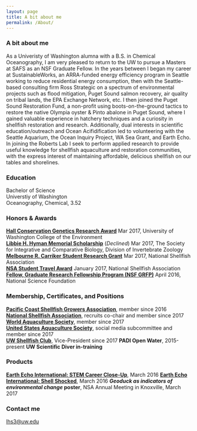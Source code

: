 ```yaml
---
layout: page
title: A bit about me
permalink: /About/
---
```


### A bit about me
As a Univeristy of Washington alumna with a B.S. in Chemical Oceanography, I am very pleased to return to the UW to pursue a Masters at SAFS as an NSF Graduate Fellow. In the years between I began my career at SustainableWorks, an ARRA-funded energy efficiency program in Seattle working to reduce residential energy consumption, then with the Seattle-based consulting firm Ross Strategic on a spectrum of environmental projects such as flood mitigation, Puget Sound salmon recovery, air quality on tribal lands, the EPA Exchange Network, etc. I then joined the Puget Sound Restoration Fund, a non-profit using boots-on-the-ground tactics to restore the native Olympia oyster & Pinto abalone in Puget Sound, where I gained valuable experience in hatchery techniques and a curiosity in shellfish restoration and research. Additionally, dual interests in scientific education/outreach and Ocean Acifidification led to volunteering with the Seattle Aquarium, the Ocean Inquiry Project, WA Sea Grant, and Earth Echo. In joining the Roberts Lab I seek to perform applied research to provide useful knowledge for shellfish aquaculture and restoration communities, with the express interest of maintaining affordable, delicious shellfish on our tables and shorelines.

### Education 
Bachelor of Science  
Universtiy of Washington  
Oceanography, Chemical, 3.52  

### Honors & Awards
**[Hall Conservation Genetics Research Award](https://environment.uw.edu/news/2017/06/2017-hall-conservation-genetics-research-award-winners-announced/)** Mar 2017, University of Washington College of the Environment  
**[Libbie H. Hyman Memorial Scholarship](http://sicb.org/grants/hyman/)** (_Declined_) Mar 2017, The Society for Integrative and Comparative Biology, Division of Invertebrate Zoology  
**[Melbourne R. Carriker Student Research Grant](http://www.shellfish.org/the-melbourne-r--carriker-student-research-grant)**  Mar 2017, National Shellfish Association  
**[NSA Student Travel Award](http://www.shellfish.org/sef-student-presentation-and-travel-awards)** January 2017, National Shellfish Association  
**[Fellow, Graduate Research Fellowship Program (NSF GRFP)](https://www.nsfgrfp.org/)**  April 2016, National Science Foundation  

### Membership, Certificates, and Positions
**[Pacific Coast Shellfish Growers Association](http://pcsga.org/)**, member since 2016  
**[National Shellfish Association](http://www.shellfish.org/)**, recruits co-chair and member since 2017  
**[World Aquaculture Society](https://www.was.org/)**, member since 2017  
**[United States Aquaculture Society](http://usaquaculture.org/)**, social media subcommittee and member since 2017  
**[UW Shellfish Club](https://uwshellfishfarm.org/)**, Vice-President since 2017
**PADI Open Water**, 2015-present 
**UW Scientific Diver in-training** 

### Products
**[Earth Echo International: STEM Career Close-Up](https://youtu.be/PkqqbPhRMAE)**, March 2016
**[Earth Echo International: Shell Shocked](https://youtu.be/KG_VOHIbCww)**, March 2016
**_Geoduck as indicators of environmental change_ poster**, NSA Annual Meeting in Knoxville, March 2017

### Contact me

[lhs3@uw.edu](mailto:lhs3@uw.edu)
